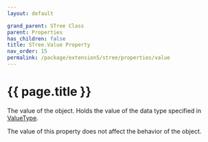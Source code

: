 ```yaml
---
layout: default

grand_parent: STree Class
parent: Properties
has_children: false
title: STree.Value Property
nav_order: 15
permalink: /package/extension5/stree/properties/value
---
```

# {{ page.title }}

The value of the object. Holds the value of the data type specified in <a href="/package/system/object/properties/valuetype">ValueType</a>.

The value of this property does not affect the behavior of the object.